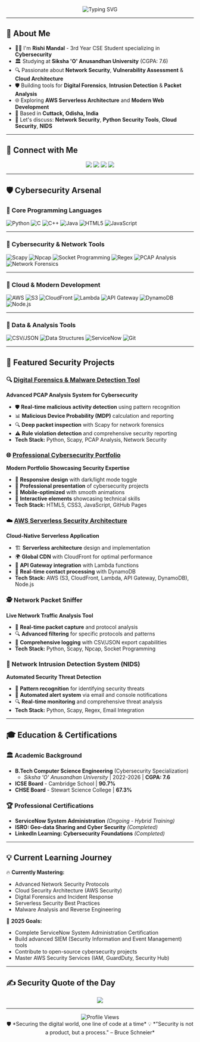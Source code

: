 <!-- GitHub Profile README - Rishi Mandal (Turquoise Cybersecurity Theme) -->

<div align="center">
  <img src="https://readme-typing-svg.demolab.com?font=Fira+Code&size=30&pause=1000&color=22b3c1&center=true&vCenter=true&width=900&lines=Hi+there+%F0%9F%91%8B%2C+I'm+Rishi+Mandal!;Cybersecurity+Enthusiast+%F0%9F%9B%A1%EF%B8%8F;Network+Security+%2B+Cloud+Architecture;Building+Secure+Digital+Ecosystems+%F0%9F%94%90" alt="Typing SVG" />
</div>

---

## 💫 About Me
- 👨‍💻 I'm **Rishi Mandal** - 3rd Year CSE Student specializing in **Cybersecurity**
- 🏛️ Studying at **Siksha 'O' Anusandhan University** (CGPA: 7.6)
- 🔍 Passionate about **Network Security**, **Vulnerability Assessment** & **Cloud Architecture**
- 🛡️ Building tools for **Digital Forensics**, **Intrusion Detection** & **Packet Analysis**
- 🌐 Exploring **AWS Serverless Architecture** and **Modern Web Development**
- 📍 Based in **Cuttack, Odisha, India**
- 💬 Let's discuss: **Network Security**, **Python Security Tools**, **Cloud Security**, **NIDS**

---

## 🔗 Connect with Me

<p align="center">
  <a href="https://linkedin.com/in/rishi-mandal-profile"><img src="https://img.shields.io/badge/LinkedIn-22b3c1?style=for-the-badge&logo=linkedin&logoColor=white" /></a>
  <a href="https://rishi99138.github.io"><img src="https://img.shields.io/badge/Portfolio-1ba3b8?style=for-the-badge&logo=google-chrome&logoColor=white" /></a>
  <a href="mailto:rishimandal99138@gmail.com"><img src="https://img.shields.io/badge/Email-148a96?style=for-the-badge&logo=gmail&logoColor=white" /></a>
  <a href="tel:+917008616510"><img src="https://img.shields.io/badge/Phone-0f7a85?style=for-the-badge&logo=phone&logoColor=white" /></a>
</p>

---

## 🛡️ Cybersecurity Arsenal

### 🔵 Core Programming Languages
![Python](https://img.shields.io/badge/Python-22b3c1?style=for-the-badge&logo=python&logoColor=white)
![C](https://img.shields.io/badge/C-1ba3b8?style=for-the-badge&logo=c&logoColor=white)
![C++](https://img.shields.io/badge/C++-148a96?style=for-the-badge&logo=c%2B%2B&logoColor=white)
![Java](https://img.shields.io/badge/Java-0f7a85?style=for-the-badge&logo=openjdk&logoColor=white)
![HTML5](https://img.shields.io/badge/HTML5-22b3c1?style=for-the-badge&logo=html5&logoColor=white)
![JavaScript](https://img.shields.io/badge/JavaScript-1ba3b8?style=for-the-badge&logo=javascript&logoColor=white)

---

### 🔵 Cybersecurity & Network Tools
![Scapy](https://img.shields.io/badge/Scapy-22b3c1?style=for-the-badge&logo=python&logoColor=white)
![Npcap](https://img.shields.io/badge/Npcap-1ba3b8?style=for-the-badge&logo=wireshark&logoColor=white)
![Socket Programming](https://img.shields.io/badge/Socket_Programming-148a96?style=for-the-badge&logo=python&logoColor=white)
![Regex](https://img.shields.io/badge/Regex-0f7a85?style=for-the-badge&logo=regex&logoColor=white)
![PCAP Analysis](https://img.shields.io/badge/PCAP_Analysis-22b3c1?style=for-the-badge&logo=wireshark&logoColor=white)
![Network Forensics](https://img.shields.io/badge/Network_Forensics-1ba3b8?style=for-the-badge&logo=security&logoColor=white)

---

### 🔵 Cloud & Modern Development
![AWS](https://img.shields.io/badge/AWS-22b3c1?style=for-the-badge&logo=amazon-aws&logoColor=white)
![S3](https://img.shields.io/badge/S3-1ba3b8?style=for-the-badge&logo=amazon-s3&logoColor=white)
![CloudFront](https://img.shields.io/badge/CloudFront-148a96?style=for-the-badge&logo=amazon-cloudfront&logoColor=white)
![Lambda](https://img.shields.io/badge/Lambda-0f7a85?style=for-the-badge&logo=aws-lambda&logoColor=white)
![API Gateway](https://img.shields.io/badge/API_Gateway-22b3c1?style=for-the-badge&logo=amazon-api-gateway&logoColor=white)
![DynamoDB](https://img.shields.io/badge/DynamoDB-1ba3b8?style=for-the-badge&logo=amazon-dynamodb&logoColor=white)
![Node.js](https://img.shields.io/badge/Node.js-148a96?style=for-the-badge&logo=node.js&logoColor=white)

---

### 🔵 Data & Analysis Tools
![CSV/JSON](https://img.shields.io/badge/CSV%2FJSON-22b3c1?style=for-the-badge&logo=json&logoColor=white)
![Data Structures](https://img.shields.io/badge/DSA-1ba3b8?style=for-the-badge&logo=algorithm&logoColor=white)
![ServiceNow](https://img.shields.io/badge/ServiceNow-148a96?style=for-the-badge&logo=servicenow&logoColor=white)
![Git](https://img.shields.io/badge/Git-0f7a85?style=for-the-badge&logo=git&logoColor=white)

---

## 🚀 Featured Security Projects

### 🔍 [Digital Forensics & Malware Detection Tool](https://github.com/rishi99138/DFW_mini_Project)
**Advanced PCAP Analysis System for Cybersecurity**
- 🛡️ **Real-time malicious activity detection** using pattern recognition
- 📊 **Malicious Device Probability (MDP)** calculation and reporting
- 🔍 **Deep packet inspection** with Scapy for network forensics
- ⚠️ **Rule violation detection** and comprehensive security reporting
- **Tech Stack:** Python, Scapy, PCAP Analysis, Network Security

### 🌐 [Professional Cybersecurity Portfolio](https://rishi99138.github.io)
**Modern Portfolio Showcasing Security Expertise**
- 🎨 **Responsive design** with dark/light mode toggle
- 💼 **Professional presentation** of cybersecurity projects
- 📱 **Mobile-optimized** with smooth animations
- 🔗 **Interactive elements** showcasing technical skills
- **Tech Stack:** HTML5, CSS3, JavaScript, GitHub Pages

### ☁️ [AWS Serverless Security Architecture](https://github.com/rishi99138/aws-serverless-portfolio)
**Cloud-Native Serverless Application**
- 🏗️ **Serverless architecture** design and implementation
- 🌍 **Global CDN** with CloudFront for optimal performance
- 🔧 **API Gateway integration** with Lambda functions
- 📧 **Real-time contact processing** with DynamoDB
- **Tech Stack:** AWS (S3, CloudFront, Lambda, API Gateway, DynamoDB), Node.js

### 🕵️ Network Packet Sniffer
**Live Network Traffic Analysis Tool**
- 📡 **Real-time packet capture** and protocol analysis
- 🔍 **Advanced filtering** for specific protocols and patterns
- 📝 **Comprehensive logging** with CSV/JSON export capabilities
- **Tech Stack:** Python, Scapy, Npcap, Socket Programming

### 🚨 Network Intrusion Detection System (NIDS)
**Automated Security Threat Detection**
- 🤖 **Pattern recognition** for identifying security threats
- 📧 **Automated alert system** via email and console notifications
- 🔍 **Real-time monitoring** and comprehensive threat analysis
- **Tech Stack:** Python, Scapy, Regex, Email Integration

---

## 🎓 Education & Certifications

### 🏛️ **Academic Background**
- **B.Tech Computer Science Engineering** (Cybersecurity Specialization)
  - *Siksha 'O' Anusandhan University* | 2022-2026 | **CGPA: 7.6**
- **ICSE Board** - Cambridge School | **90.7%**
- **CHSE Board** - Stewart Science College | **67.3%**

### 🏆 **Professional Certifications**
- **ServiceNow System Administration** *(Ongoing - Hybrid Training)*
- **ISRO: Geo-data Sharing and Cyber Security** *(Completed)*
- **LinkedIn Learning: Cybersecurity Foundations** *(Completed)*

---

## 💡 Current Learning Journey

🔥 **Currently Mastering:**
- Advanced Network Security Protocols
- Cloud Security Architecture (AWS Security)
- Digital Forensics and Incident Response
- Serverless Security Best Practices
- Malware Analysis and Reverse Engineering

🎯 **2025 Goals:**
- Complete ServiceNow System Administration Certification
- Build advanced SIEM (Security Information and Event Management) tools
- Contribute to open-source cybersecurity projects
- Master AWS Security Services (IAM, GuardDuty, Security Hub)

---

## ✍️ Security Quote of the Day

<p align="center">
  <img src="https://quotes-github-readme.vercel.app/api?type=horizontal&theme=algolia" />
</p>

---

<p align="center">
  <img src="https://komarev.com/ghpvc/?username=rishi99138&style=flat-square&color=22b3c1" alt="Profile Views" />
  <br />
  🛡️ *Securing the digital world, one line of code at a time*  
  💡 *"Security is not a product, but a process." – Bruce Schneier*
</p>

<!-- Created with 🛡️ by Rishi Mandal | Cybersecurity Theme 🔐 -->
